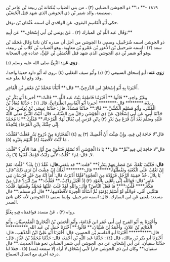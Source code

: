 ١٨١٩ -** د:** ذو الجوشن الضبابي (٣) ، من بني الضباب بْنكنانة بْن ربيعة بْن عامر بْن صعصعة، والد شمر بْن ذي الجوشن الذي شهد قتل الْحُسَيْن.

حكى أَبُو الْقَاسِمِ البغوي، عَنِ الواقدي أن اسمه عُثْمَان بْن نوفل.

وَقَال عَبد اللَّهِ بْن المبارك (٢) ، عَنْ يونس بْن أَبي إِسْحَاق،** عَن أَبِيهِ:**

ذو الجوشن اسمه شُرَحْبيل، وسمي ذا الجوشن من أجل أن صدره كان نائتا وَقَال مُحَمَّد بْن سعد (٢) : اسمه شرحبيل بْن الأَعور بْن عَمْرو بْن معاوية، وهو الضباب بْن كلاب بْن ربيعة، وهو أَبُو شمر بْن ذي الجوشن الذي شهد قتل الْحُسَيْن بْن عَلِيٍّ، عداده فِي الصحابة.

**رَوَى عَن:** النَّبِيُّ صلى الله عليه وسلم (د) .

**رَوَى عَنه:** أبو إسحاق السبيعي (٣) (د) وأَبُو سيف التغلبي (٤) .روى له أَبُو داود حديثا واحدا، وقد وقع لنا بعلو عنه.

أَخْبَرَنَا بِهِ أَبُو إِسْحَاقَ ابن الدَّرَجِيِّ،** قال:** أَنْبَأَنَا مُحَمَّدُ بْنُ مَعْمَرِ بْنِ الْفَاخِرِ.

وغَيْرُ واحِدٍ،** قَالُوا:** أَخْبَرَتْنا فَاطِمَةُ بِنْتُ عَبد اللَّهِ،** قَالَتْ:** أخبرنا أَبُو بَكْرِ بْنِ رِيذَةَ،******** قال:******** أخبرنا أَبُو الْقَاسِمِ الطَّبَرَانِيُّ، قال (١) : حَدَّثَنَا مُعَاذُ بْنُ الُمْثَنَّى، وأَبُو مُسْلِمٍ الْكَشِّيُّ،** قَالا:** حَدَّثَنَا مُسَدَّدٌ، قال: حَدَّثَنَا عِيسَى بْنُ يُونُسَ، قال: حَدَّثَنَا أَبِي، عَن أَبِي إِسْحَاقَ، عَنْ ذِي الْجَوْشَنِ رَجُلٌ مِنَ الضِّبَابِ، قال: أَتَيْتُ النَّبِيَّ صَلَّى اللَّهُ عَلَيْهِ وسَلَّمَ بَعْدَ أَنْ فَرَغَ مِنْ بَدْرٍ (٢) بِابْنِ فَرَسٍ لِي يُقَالَ لَهَا: الْقَرْحَاءُ،** فَقُلْتُ:** يَا مُحَمَّدُ إِنِّي جِئْتُكَ بِابْنِ الْقَرْحَاءِ لِتَتَّخِذْهُ.

قال"لا حَاجَةَ لِي فِيهِ، وإِنْ شِئْتَ أَنْ أُقْضِيكَ (٣) بِهِ (٤) الْمُخَتَارَةَ مِنْ دُرُوعِ بَدْرٍ فَعَلْتُ"فَقُلْتُ: مَا كُنْتُ لأَقْضِيَهُ (٤) الْيَوْمَ بِغَيْرِهِ (٥) .

قال"لا حَاجَةَ لِي فِيهِ"ثُمَّ** قال:** يَا ذَا الْجَوْشَنِ أَلا تُسْلِمْ فَتَكُونَ مِنْ أَوَّلِ هَذَا الأَمْرِ؟ "قُلْتُ: لا, قال: لِمَ؟ "قُلْتُ: لأَنِّي رَأَيْتُ قَوْمَكَ لَغَبُوا (٦) بِكَ.

**قال:** فَكَيْفَ بَلَغَكَ عَنْ مَصَارِعِهِمْ بِبَدْرٍ؟** "قلت:** قد بلغني.**قال:** عُقْدٌ (١) بِكَ؟ "قُلْتُ: نَعَمْ إِنْ تَغْلِبْ عَلَى الْكَعْبَةِ وتَقْطُنْهَا،******** قال:******** لَعَلَّكَ إِنْ عِشْتَ أَنْ تَرَى ذَلِكَ"قال: يَا بِلالَ، خُذْ حَقِيبَةَ الرَّجُلِ فَزَوِّدْهُ مِنَ الْعَجْوَةِ"فَلَمَّا أَدْبَرْتُ قال: أَمَا إِنَّهُ مِنْ خَيْرِ فُرْسَانِ بَنِي عَامِرٍ"قال: فَوَاللَّهِ إِنِّي بِأَهْلِي بِالْعَوْدِ (٢) إِذْ أَقْبَلَ رَاكِبٌ،** فَقُلْتُ:** مِنْ أَيْنَ؟ قال: مِنْ مَكَّةَ.**** قُلْتُ:**** مَا فَعَلَ النَّاسُ؟ قال: واللَّهِ لَقَدْ غَلَبَ عَلَيْهَا مُحَمَّدٌ وقَطَنَهَا. قُلْتُ: هَبَلَتْنِي أُمِّي، فَوَاللَّهِ لَوْ أُسْلِمُ يَوْمَئِذٍ ثُمَّ أَسْأَلُهُ الْحِيرَةَ لأَقْطَعَنِيهَا،** قال أَبُو مسلم:** قال مسدد: بلغني عَنِ ابن المبارك. قال: اسمه شرحبيل، وإنما سمي ذا الجوشن لأنه كان ناتئ الصدر.

رواه (٣) ، عَنْ مسدد فوافقناه فِيهِ بِعُلُوٍّ.

وأَخْبَرَنَا بِهِ أَبُو الفرج ابن أَبي عُمَر ابن قُدَامَةَ، وأَبُو الْحَسَنِ بْنُ الْبُخَارِيِّ الْمَقْدِسِيَّانِ، وأَبُو الْغَنَائِمِ بْنُ عَلانَ، وأَحْمَدُ بْنُ شَيْبَانَ،** قَالُوا:** أَخْبَرَنَا حنبل بْن عَبد الله،********** قال:********** أَخْبَرَنَا أبو القاسم بْن الحصين، قال: أَخْبَرَنَا أَبُو عَلِيِّ ابْنُ الْمُذْهِب، قال: أَخْبَرَنَا أبو بكر بْن مالك، قال (٤) : حَدَّثَنَا عَبد اللَّهِ بْن أَحْمَدَ، قال: حَدَّثَنَا مُحَمَّدُ بْنُ عَبَّادٍ، قال: حَدَّثَنَا سفيان، عَن أبي إِسْحَاق، عن ذي الجوشن أبي شمر الضبابي نحو هذا الحديث،** قال سفيان:** وكان ابن ذي الجوشن جارا لأبي إِسْحَاق لا أراه إلا سمعه (منه) (٥) ، فعلا لنا درجة أخرى مع اتصال السماع.
